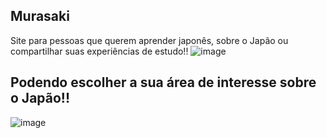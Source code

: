 ## Murasaki
Site para pessoas que querem aprender japonês, sobre o Japão ou compartilhar suas experiências de estudo!!
![image](https://github.com/luisgomes2002/siteReact/assets/85139913/71b208ad-3da4-454a-ac56-cb42e27c7942)

## Podendo escolher a sua área de interesse sobre o Japão!!

![image](https://github.com/luisgomes2002/siteReact/assets/85139913/e886a6d6-93cd-4a16-aded-749de8b8af90)
